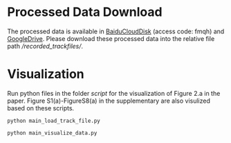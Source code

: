 # Processed Data Download
The processed data is available in [BaiduCloudDisk](https://pan.baidu.com/s/1zv3ORH7cDGX5jLDbkqq0xw) (access code: fmqh) and [GoogleDrive](https://drive.google.com/drive/folders/1Z5Jp5dyvybGL8RoGiTRGpqYRvRgw08vT?usp=drive_link).
Please download these processed data into the relative file path _/recorded\_trackfiles/_.

# Visualization
Run python files in the folder _script_ for the visualization of Figure 2.a in the paper. Figure S1(a)-FigureS8(a) in the supplementary are also visulized based on these scripts.

```python main_load_track_file.py```

```python main_visualize_data.py```

